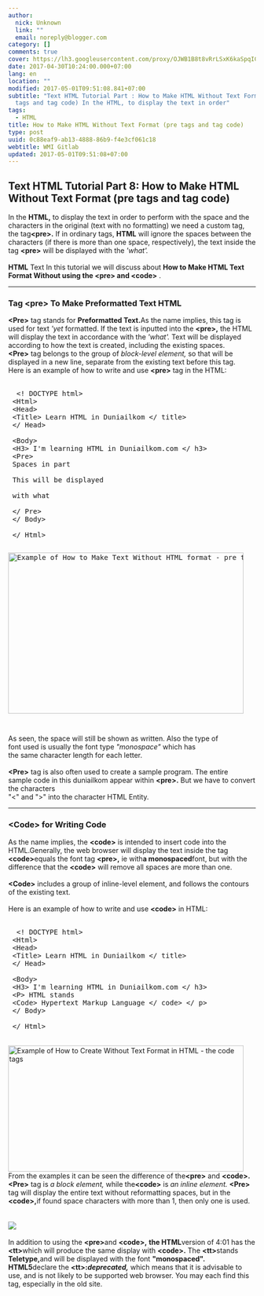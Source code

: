```yaml
---
author:
  nick: Unknown
  link: ""
  email: noreply@blogger.com
category: []
comments: true
cover: https://lh3.googleusercontent.com/proxy/OJWB1B8t8vRrLSxK6kaSpqIC5_Qs2dO1XoRwPDzu3_Bd221wjlh0rpTomRwyZlUtrmkMw2DLJ-KKN78v5L4XQLFbshEZtu5ZqlrbHwJReRgklNkx4swVr0ffz200BtqCdIMeW9PIrLoU_PNgyISDAcz45W-Fv0rtpgL6K4AjP_Pqx4MKDg
date: 2017-04-30T10:24:00.000+07:00
lang: en
location: ""
modified: 2017-05-01T09:51:08.841+07:00
subtitle: "Text HTML Tutorial Part : How to Make HTML Without Text Format (pre
  tags and tag code) In the HTML, to display the text in order"
tags:
  - HTML
title: How to Make HTML Without Text Format (pre tags and tag code)
type: post
uuid: 0c88eaf9-ab13-4888-86b9-f4e3cf061c18
webtitle: WMI Gitlab
updated: 2017-05-01T09:51:08+07:00
---
```


<div dir="ltr" style="text-align: left;" trbidi="on"><h2>    Text HTML Tutorial Part 8: How to Make HTML Without Text Format (pre tags     and tag code) </h2><div><div>In the <strong>HTML,</strong> to display the text in order to             perform with the space and the characters in the original (text with no formatting) we need a custom tag, the tag<strong>&lt;pre&gt;.</strong> If in ordinary tags,            <strong>HTML</strong> will ignore the spaces between the characters             (if there is more than one space, respectively), the text inside the tag <strong>&lt;pre&gt;</strong> will be displayed with the            <em>'what'.</em>        <br><em><br></em></div><div><strong>HTML</strong>            Text In this tutorial we will discuss about             <b>                How to Make HTML Text Format Without using the &lt;pre&gt; and                 &lt;code&gt;</b>                         .         </div><a name="more"></a><hr><h3>        Tag &lt;pre&gt; To Make Preformatted Text HTML     </h3><div><strong>&lt;Pre&gt;</strong>            tag stands for <strong>Preformatted Text.</strong>As the name             implies, this tag is used for text <em>'yet</em> formatted. If the             text is inputted into the <strong>&lt;pre&gt;,</strong> the HTML             will display the text in accordance with the <em>'what'.</em> Text             will be displayed according to how the text is created, including             the existing spaces.         </div><div><strong>&lt;Pre&gt;</strong>            tag belongs to the group of <em>block-level element,</em> so that             will be displayed in a new line, separate from the existing text             before this tag.         </div><div>Here is an example of how to write and use            <strong>&lt;pre&gt;</strong> tag in the HTML:         <br><br></div><pre>  &lt;! DOCTYPE html&gt;<br> &lt;Html&gt;<br> &lt;Head&gt;<br> &lt;Title&gt; Learn HTML in Duniailkom &lt;/ title&gt;<br> &lt;/ Head&gt;<br><br> &lt;Body&gt;<br> &lt;H3&gt; I'm learning HTML in Duniailkom.com &lt;/ h3&gt;<br> &lt;Pre&gt;<br> Spaces in part <br><br> This will be displayed<br> <br> with what<br> <br> &lt;/ Pre&gt;<br> &lt;/ Body&gt;<br><br> &lt;/ Html&gt; </pre><pre></pre><pre><a href="http://www.duniailkom.com/wp-content/uploads/2014/06/Contoh-Cara-Membuat-Text-Tanpa-Format-dalam-HTML-tag-pre.png" rel="noopener noreferer nofollow"><img alt="Example of How to Make Text Without HTML format - pre tag" height="328" src="https://lh3.googleusercontent.com/proxy/OJWB1B8t8vRrLSxK6kaSpqIC5_Qs2dO1XoRwPDzu3_Bd221wjlh0rpTomRwyZlUtrmkMw2DLJ-KKN78v5L4XQLFbshEZtu5ZqlrbHwJReRgklNkx4swVr0ffz200BtqCdIMeW9PIrLoU_PNgyISDAcz45W-Fv0rtpgL6K4AjP_Pqx4MKDg" width="479"></a></pre><pre></pre><pre></pre><div style="text-align: left;">As seen, the space will still be shown as written. Also the type of<br>font used is usually the font type <em>"monospace"</em> which has<br>the same character length for each letter.</div><div style="text-align: left;"><br><strong>&lt;Pre&gt;</strong>            tag is also often used to create a sample program. The entire<br>sample code in this duniailkom appear within            <strong>&lt;pre&gt;.</strong> But we have to convert the characters<br>"&lt;" and "&gt;" into the character HTML Entity.&nbsp;</div><div style="text-align: left;"></div><hr style="text-align: left;"><h3 style="text-align: left;">        &lt;Code&gt; for Writing Code     </h3><div style="text-align: left;">As the name implies, the <strong>&lt;code&gt;</strong> is intended             to insert code into the HTML.Generally, the web browser will             display the text inside the tag <strong>&lt;code&gt;</strong>equals the font tag <strong>&lt;pre&gt;,</strong> ie with<strong>a monospaced</strong>font, but with the difference that the            <strong>&lt;code&gt;</strong> will remove all spaces are more than             one.         <br><br></div><div><strong>&lt;Code&gt;</strong>            includes a group of inline-level element, and follows the contours             of the existing text.         <br><br></div><div>Here is an example of how to write and use            <strong>&lt;code&gt;</strong> in HTML:         <br><br></div><pre>  &lt;! DOCTYPE html&gt;<br> &lt;Html&gt;<br> &lt;Head&gt;<br> &lt;Title&gt; Learn HTML in Duniailkom &lt;/ title&gt;<br> &lt;/ Head&gt;<br><br> &lt;Body&gt;<br> &lt;H3&gt; I'm learning HTML in Duniailkom.com &lt;/ h3&gt;<br> &lt;P&gt; HTML stands <br> &lt;Code&gt; Hypertext Markup Language &lt;/ code&gt; &lt;/ p&gt;<br> &lt;/ Body&gt;<br><br> &lt;/ Html&gt; </pre><div><br><a href="http://www.duniailkom.com/wp-content/uploads/2014/06/Contoh-Cara-Membuat-Text-Tanpa-Format-dalam-HTML-tag-code.png" rel="noopener noreferer nofollow">                <img alt="Example of How to Create Without Text Format in HTML - the code tags" height="257" src="https://lh5.googleusercontent.com/proxy/KDLpF3CapQeOJVLA2Y1Lmxo2Xls_R5Mzq9IpAZhij7vUqwhHzno_TDfBVOANBjKnJDB3-EPOG3uCGAqCajh2wYly7T_w9IYOLaJdLQDv6TheiGC4Pw-mnUOqybS1ML1XLDpuw_feM5OFQwD1MmdB2Oep9E1IHe4u7XYxI-9Y5_-NN-_G-J4" width="479">            </a>        <br>From the examples it can be seen the difference of the<strong>&lt;pre&gt;</strong> and <strong>&lt;code&gt;.</strong>            <strong>&lt;Pre&gt;</strong> tag is <em>a block element,</em> while the<strong>&lt;code&gt;</strong> is <em>an inline element.</em>            <strong>&lt;Pre&gt;</strong> tag will display the entire text without reformatting spaces, but in the            <strong>&lt;code&gt;,</strong>if found space characters with more             than 1, then only one is used.         </div><div id="stb-container-3094"><br><br><aside>            <img src="https://lh6.googleusercontent.com/proxy/nAp2xwIPrdc-WV-9WhKE9PCiQO7-KeMCJrz98o6teRywSCuS22zQXXpoY31RZIiV5T08gk3R1boEsFHtbYD1mWZNEncKklFmd5gqFw5NwVx3TO6XCjErdd_FR765_6aDpDPeocKmAA">        </aside>        <br><div id="stb-box-3094">In addition to using the <strong>&lt;pre&gt;</strong>and                <strong>&lt;code&gt;,</strong> <strong>the HTML</strong>version                 of 4:01 has the <strong>&lt;tt&gt;</strong>which will produce the same display with <strong>&lt;code&gt;.</strong> The                <strong>&lt;tt&gt;</strong>stands <strong>Teletype,</strong>and will be displayed with the font                <strong>"monospaced".</strong>            <br><div></div><div><strong>HTML5</strong>declare the                    <strong>&lt;tt&gt;:<em>deprecated,</em></strong> which                     means that it is advisable to use, and is not likely to be                     supported web browser. You may each find this tag,                     especially in the old site.                 </div></div></div><div><div></div></div></div></div><!-- Blogger automated replacement: "https://images-blogger-opensocial.googleusercontent.com/gadgets/proxy?url=http%3A%2F%2Fwww.duniailkom.com%2Fwp-content%2Fuploads%2F2014%2F06%2FContoh-Cara-Membuat-Text-Tanpa-Format-dalam-HTML-tag-code.png&amp;container=blogger&amp;gadget=a&amp;rewriteMime=image%2F*" with "https://lh5.googleusercontent.com/proxy/KDLpF3CapQeOJVLA2Y1Lmxo2Xls_R5Mzq9IpAZhij7vUqwhHzno_TDfBVOANBjKnJDB3-EPOG3uCGAqCajh2wYly7T_w9IYOLaJdLQDv6TheiGC4Pw-mnUOqybS1ML1XLDpuw_feM5OFQwD1MmdB2Oep9E1IHe4u7XYxI-9Y5_-NN-_G-J4" --><!-- Blogger automated replacement: "https://images-blogger-opensocial.googleusercontent.com/gadgets/proxy?url=http%3A%2F%2Fwww.duniailkom.com%2Fwp-content%2Fuploads%2F2014%2F06%2FContoh-Cara-Membuat-Text-Tanpa-Format-dalam-HTML-tag-pre.png&amp;container=blogger&amp;gadget=a&amp;rewriteMime=image%2F*" with "https://lh3.googleusercontent.com/proxy/OJWB1B8t8vRrLSxK6kaSpqIC5_Qs2dO1XoRwPDzu3_Bd221wjlh0rpTomRwyZlUtrmkMw2DLJ-KKN78v5L4XQLFbshEZtu5ZqlrbHwJReRgklNkx4swVr0ffz200BtqCdIMeW9PIrLoU_PNgyISDAcz45W-Fv0rtpgL6K4AjP_Pqx4MKDg" --><!-- Blogger automated replacement: "https://images-blogger-opensocial.googleusercontent.com/gadgets/proxy?url=http%3A%2F%2Fwww.duniailkom.com%2Fwp-content%2Fplugins%2Fwp-special-textboxes%2Fimages%2Finfo-b.png&amp;container=blogger&amp;gadget=a&amp;rewriteMime=image%2F*" with "https://lh6.googleusercontent.com/proxy/nAp2xwIPrdc-WV-9WhKE9PCiQO7-KeMCJrz98o6teRywSCuS22zQXXpoY31RZIiV5T08gk3R1boEsFHtbYD1mWZNEncKklFmd5gqFw5NwVx3TO6XCjErdd_FR765_6aDpDPeocKmAA" -->